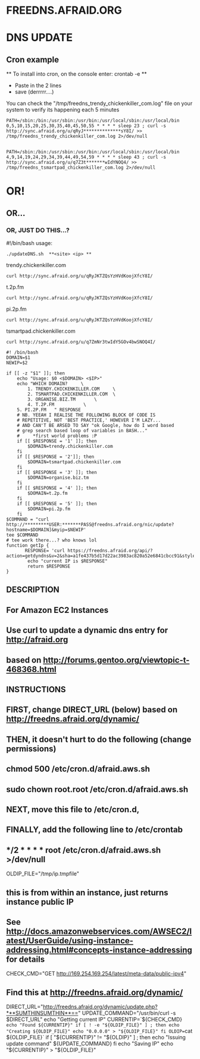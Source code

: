 # FREEDNS.AFRAID.ORG 
# DNS UPDATE

## Cron example

** To install into cron, on the console enter: crontab -e **
- Paste in the 2 lines
- save (derrrrr....)


You can check the "/tmp/freedns_trendy_chickenkiller_com.log" file on your system to verify its happening each 5 minutes

````
PATH=/sbin:/bin:/usr/sbin:/usr/bin:/usr/local/sbin:/usr/local/bin
0,5,10,15,20,25,30,35,40,45,50,55 * * * * sleep 23 ; curl -s http://sync.afraid.org/u/qRyJ**************sY8I/ >> /tmp/freedns_trendy_chickenkiller_com.log 2>/dev/null


PATH=/sbin:/bin:/usr/sbin:/usr/bin:/usr/local/sbin:/usr/local/bin
4,9,14,19,24,29,34,39,44,49,54,59 * * * * sleep 43 ; curl -s http://sync.afraid.org/u/q7Z3t*******wIdYNOQ4/ >> /tmp/freedns_tsmartpad_chickenkiller_com.log 2>/dev/null
````
# OR!
## OR...
### OR, JUST DO THIS...?

#!/bin/bash
usage:
````
./updateDNS.sh  **<site> <ip> **
````
trendy.chickenkiller.com
````
curl http://sync.afraid.org/u/qRyJKTZQsYzHVdKoojXfcY8I/
````
t.2p.fm
````
curl http://sync.afraid.org/u/qRyJKTZQsYzHVdKoojXfcY8I/
````
pi.2p.fm
````
curl http://sync.afraid.org/u/qRyJKTZQsYzHVdKoojXfcY8I/
````
tsmartpad.chickenkiller.com
````
curl http://sync.afraid.org/u/q7ZmNr3twIdY5GOv4bwSNOQ4I/

````
````
#! /bin/bash
DOMAIN=$1
NEWIP=$2

if [[ -z "$1" ]]; then
    echo "Usage: $0 <$DOMAIN> <$IP>"
    echo "WHICH DOMAIN?     \
        1. TRENDY.CHICKENKILLER.COM     \
        2. TSMARTPAD.CHICKENKILLER.COM  \
        3. ORGANISE.BIZ.TM       \
        4. T.2P.FM           \
    5. PI.2P.FM   " RESPONSE
    # NB. YEEAH I REALISE THE FOLLOWING BLOCK OF CODE IS
    # REPETITIVE, NOT 'BEST PRACTICE,' HOWEVER I'M LAZY...
    # AND CAN'T BE ARSED TO SAY "ok Google, how do I word based
    # grep search based loop of variables in BASH..."
    #     *first world problems :P
    if [[ $RESPONSE = '1' ]]; then
        $DOMAIN=trendy.chickenkiller.com
    fi
    if [[ $RESPONSE = '2']]; then
        $DOMAIN=tsmartpad.chickenkiller.com
    fi
    if [[ $RESPONSE = '3' ]]; then
        $DOMAIN=organise.biz.tm
    fi
    if [[ $RESPONSE = '4' ]]; then
        $DOMAIN=t.2p.fm
    fi
    if [[ $RESPONSE = '5' ]]; then
        $DOMAIN=pi.2p.fm
    fi
$COMMAND = "curl http://*********USER:*******PASS@freedns.afraid.org/nic/update?hostname=$DOMAIN]&myip=$NEWIP'
tee $COMMAND
# tee work there...? who knows lol
function getIp {
       RESPONSE= 'curl https://freedns.afraid.org/api/?action=getdyndns&v=2&sha=a1fe437b5d17d22ac3983ac820a52e6841cbcc91&style=xml'
        echo "current IP is $RESPONSE"
        return $RESPONSE
}
````
## DESCRIPTION
## For Amazon EC2 Instances
## Use curl to update a dynamic dns entry for http://afraid.org
## based on http://forums.gentoo.org/viewtopic-t-468368.html
## INSTRUCTIONS
## FIRST, change DIRECT_URL (below) based on http://freedns.afraid.org/dynamic/
## THEN, it doesn't hurt to do the following (change permissions)
## chmod 500 /etc/cron.d/afraid.aws.sh
## sudo chown root.root /etc/cron.d/afraid.aws.sh
## NEXT, move this file to /etc/cron.d,
## FINALLY, add the following line to /etc/crontab
## */2 * * * * root /etc/cron.d/afraid.aws.sh >/dev/null
OLDIP_FILE="/tmp/ip.tmpfile"
## this is from within an instance, just returns instance public IP
## See http://docs.amazonwebservices.com/AWSEC2/latest/UserGuide/using-instance-addressing.html#concepts-instance-addressing for details
CHECK_CMD="GET http://169.254.169.254/latest/meta-data/public-ipv4"
## Find this at http://freedns.afraid.org/dynamic/
DIRECT_URL="http://freedns.afraid.org/dynamic/update.php?***SUMTHINSUMTHIN**=="
UPDATE_COMMAND="/usr/bin/curl -s $DIRECT_URL"
echo "Getting current IP"
CURRENTIP=`${CHECK_CMD}`
echo "Found ${CURRENTIP}"
        if [ ! -e "${OLDIP_FILE}" ] ; then
        echo "Creating ${OLDIP_FILE}"
        echo "0.0.0.0" > "${OLDIP_FILE}"
        fi
OLDIP=`cat ${OLDIP_FILE}`
        if [ "${CURRENTIP}" != "${OLDIP}" ] ; then
        echo "Issuing update command"
        ${UPDATE_COMMAND}
        fi
echo "Saving IP"
echo "${CURRENTIP}" > "${OLDIP_FILE}"
````
